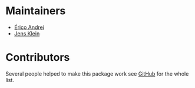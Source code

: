 # Maintainers

* [Érico Andrei](https://github.com/ericof)
* [Jens Klein](https://github.com/jensens)

# Contributors
Several people helped to make this package work see [GitHub](https://github.com/collective/pas.plugins.authomatic/graphs/contributors) for the whole list.
